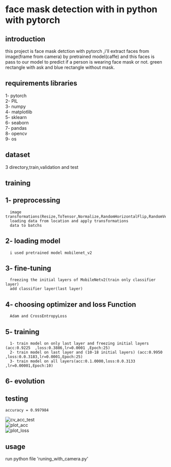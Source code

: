 # face mask detection with in python with pytorch

## introduction  
  this project is face mask detction with pytorch ,i'll extract faces from image(frame from camera) by pretrained model(caffe) and this faces is pass to our model to predict if a person is wearing face mask or not.
  green rectangle with ask and blue rectangle without mask.  
## requirements libraries  
  1- pytorch  
  2- PIL  
  3- numpy  
  4- matplotlib  
  5- sklearn  
  6- seaborn  
  7- pandas  
  8- opencv  
  9- os  
## dataset   
  3 directory,train,validation and test  

## training  
  ## 1- preprocessing  
      image transformations(Resize,ToTensor,Normalize,RandomHorizontalFlip,RandomVerticalFlip)
      loading data from location and apply transformations
      data to batchs
      
  ## 2- loading model  
      i used pretrained model mobilenet_v2
      
  ## 3- fine-tuning  
      freezing the initial layers of MobileNetv2(train only classifier layer)
      add classifier layer(last layer)
      
  ## 4- choosing optimizer and loss Function  
      Adam and CrossEntropyLoss 
      
  ## 5- training  
      1- train model on only last layer and freezing initial layers (acc:0.9225  ,loss:0.3886,lr=0.0001 ,Epoch:25)  
      2- train model on last layer and (10-18 initial layers) (acc:0.9950  ,loss:0.0.3183,lr=0.0001,Epoch:25)  
      3- train model on all layers(acc:0.1.0000,loss:0.0.3133 ,lr=0.00001,Epoch:10)  

  ## 6- evolution  

## testing  
    accuracy = 0.997984  
  
  ![cv_acc_test](https://user-images.githubusercontent.com/90579377/201539906-22aad5c2-da7e-4edf-97e5-66aa6015a3f1.png)  
  ![plot_acc](https://user-images.githubusercontent.com/90579377/201539919-7c358a5d-7924-407c-a969-1063ff09b109.png)  
  ![plot_loss](https://user-images.githubusercontent.com/90579377/201539928-4ee7c89d-05e2-4e39-a1bd-ec117a5f8459.png)  

## usage  
  run python file 'runing_with_camera.py'




  





